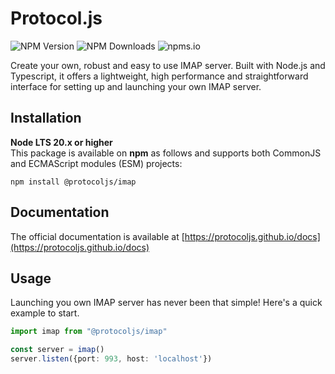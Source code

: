 # Protocol.js

![NPM Version](https://img.shields.io/npm/v/%40protocoljs%2Fimap?style=for-the-badge&logo=npm&color=blue&label=version)
![NPM Downloads](https://img.shields.io/npm/dy/%40protocoljs%2Fimap?style=for-the-badge&logo=npm)
![npms.io](https://img.shields.io/npms-io/maintenance-score/%40protocoljs%2Fimap?style=for-the-badge&logo=npm)

Create your own, robust and easy to use IMAP server. Built with Node.js and Typescript, it offers a lightweight, high performance and straightforward interface for setting up and launching your own IMAP server.

## Installation

**Node LTS 20.x or higher**\
This package is available on **npm** as follows and supports both CommonJS and ECMAScript modules (ESM) projects:

```
npm install @protocoljs/imap
```

## Documentation

The official documentation is available at [https://protocoljs.github.io/docs](https://protocoljs.github.io/docs)

## Usage

Launching you own IMAP server has never been that simple! Here's a quick example to start.

```typescript
import imap from "@protocoljs/imap"

const server = imap()
server.listen({port: 993, host: 'localhost'})
```